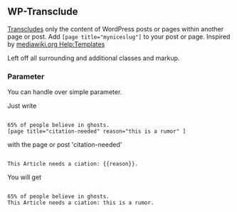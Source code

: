 ## WP-Transclude

[Transcludes](http://en.wikipedia.org/wiki/Transclusion) only the content of WordPress posts or pages within another page or post. Add <code>[page title="myniceslug"]</code> to your post or page. Inspired by [mediawiki.org Help:Templates](http://www.mediawiki.org/wiki/Help:Template)

Left off all surrounding and additional classes and markup.

### Parameter
You can handle over simple parameter.

Just write 

<code>
65% of people believe in ghosts.
[page title="citation-needed" reason="this is a rumor" ]
</code>

with the page or post 'citation-needed'

<code>
This Article needs a ciation: {{reason}}.
</code>

You will get

<code>
65% of people believe in ghosts.
This Article needs a ciation: this is a rumor.
</code>

